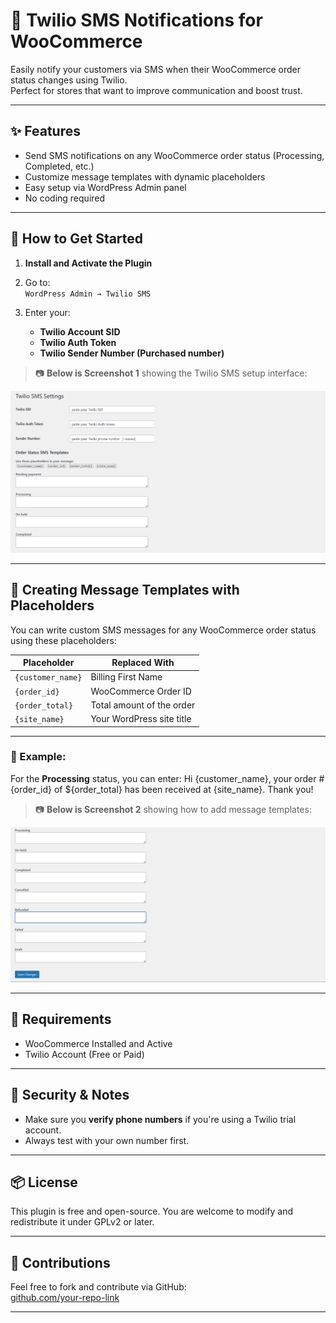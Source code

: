 # 📲 Twilio SMS Notifications for WooCommerce

Easily notify your customers via SMS when their WooCommerce order status changes using Twilio.  
Perfect for stores that want to improve communication and boost trust.

---

## ✨ Features

- Send SMS notifications on any WooCommerce order status (Processing, Completed, etc.)
- Customize message templates with dynamic placeholders
- Easy setup via WordPress Admin panel
- No coding required

---

## 🚀 How to Get Started

1. **Install and Activate the Plugin**
2. Go to:  
   `WordPress Admin → Twilio SMS`

3. Enter your:
   - **Twilio Account SID**
   - **Twilio Auth Token**
   - **Twilio Sender Number (Purchased number)**

> 📷 **Below is Screenshot 1** showing the Twilio SMS setup interface:

![Twilio Setup](assets/screenshot-1.png)

---

## 📝 Creating Message Templates with Placeholders

You can write custom SMS messages for any WooCommerce order status using these placeholders:

| Placeholder        | Replaced With                   |
|--------------------|---------------------------------|
| `{customer_name}`  | Billing First Name              |
| `{order_id}`       | WooCommerce Order ID            |
| `{order_total}`    | Total amount of the order       |
| `{site_name}`      | Your WordPress site title       |

---

### 🧾 Example:

For the **Processing** status, you can enter:
Hi {customer_name}, your order #{order_id} of ${order_total} has been received at {site_name}. Thank you!


> 📷 **Below is Screenshot 2** showing how to add message templates:

![Message Template](assets/screenshot-2.png)

---

## 🧠 Requirements

- WooCommerce Installed and Active
- Twilio Account (Free or Paid)

---

## 🔐 Security & Notes

- Make sure you **verify phone numbers** if you're using a Twilio trial account.
- Always test with your own number first.

---

## 📦 License

This plugin is free and open-source. You are welcome to modify and redistribute it under GPLv2 or later.

---

## 🙌 Contributions

Feel free to fork and contribute via GitHub:  
[github.com/your-repo-link](https://github.com/Abdullahhh12/twilio-sms-notifications-woocommerce)

---



